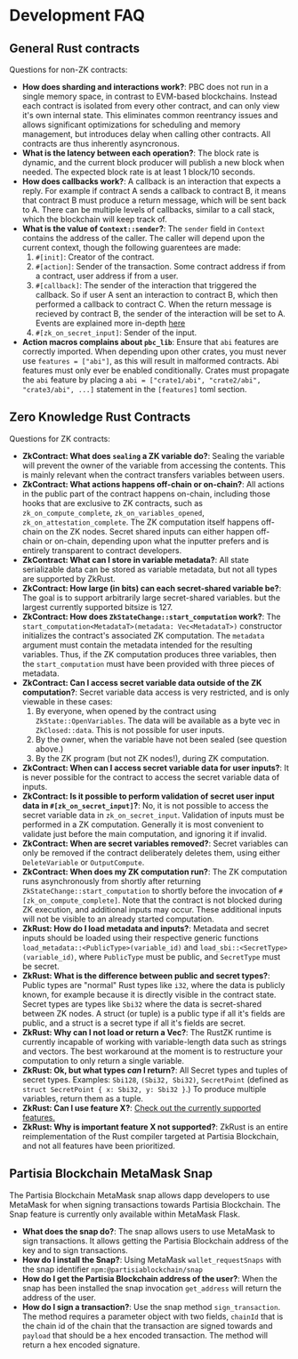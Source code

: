 
# Development FAQ

## General Rust contracts

Questions for non-ZK contracts:

- **How does sharding and interactions work?**: PBC does not run in a single memory space, in contrast to EVM-based blockchains. Instead each contract is isolated from every other contract, and can only view it's own internal state. This eliminates common reentrancy issues and allows significant optimizations for scheduling and memory management, but introduces delay when calling other contracts. All contracts are thus inherently asyncronous.
- **What is the latency between each operation?**: The block rate is dynamic, and the current block producer will publish a new block when needed. The expected block rate is at least 1 block/10 seconds.
- **How does callbacks work?**: A callback is an interaction that expects a reply. For example if contract A sends a callback to contract B, it means that contract B must produce a return message, which will be sent back to A. There can be multiple levels of callbacks, similar to a call stack, which the blockchain will keep track of.
- **What is the value of `Context::sender`?**: The `sender` field in `Context` contains the address of the caller. The caller will depend upon the current context, though the following guarentees are made:
    1. `#[init]`: Creator of the contract.
    2. `#[action]`: Sender of the transaction. Some contract address if from
       a contract, user address if from a user.
    3. `#[callback]`: The sender of the interaction that triggered the callback. So if user A sent an interaction to contract B, which then performed a callback to contract C. When the return message is recieved by contract B, the sender of the interaction will be set to A. Events are explained more in-depth [here](../smart-contracts/programmers-guide-to-smart-contracts.md#events)
    4. `#[zk_on_secret_input]`: Sender of the input.
- **Action macros complains about `pbc_lib`**: Ensure that `abi` features are correctly imported. When depending upon other crates, you must never use `features = ["abi"]`, as this will result in malformed contracts.  Abi features must only ever be enabled conditionally.  Crates must propagate the `abi` feature by placing a `abi = ["crate1/abi", "crate2/abi", "crate3/abi", ...]` statement in the `[features]` toml section.

## Zero Knowledge Rust Contracts

Questions for ZK contracts:

- **ZkContract: What does `sealing` a ZK variable do?**: Sealing the variable will prevent the owner of the variable from accessing the contents. This is mainly relevant when the contract transfers variables between users.
- **ZkContract: What actions happens off-chain or on-chain?**: All actions in the public part of the contract happens on-chain, including those hooks that are exclusive to ZK contracts, such as `zk_on_compute_complete`, `zk_on_variables_opened`, `zk_on_attestation_complete`. The ZK computation itself happens off-chain on the ZK nodes. Secret shared inputs can either happen off-chain or on-chain, depending upon what the inputter prefers and is entirely transparent to contract developers.
- **ZkContract: What can I store in variable metadata?**: All state serializable data can be stored as variable metadata, but not all types are supported by ZkRust.
- **ZkContract: How large (in bits) can each secret-shared variable be?**: The goal is to support arbitrarily large secret-shared variables. but the largest currently supported bitsize is 127.
- **ZkContract: How does `ZkStateChange::start_computation` work?**: The `start_computation<MetadataT>(metadata: Vec<MetadataT>)` constructor initializes the contract's associated ZK computation. The `metadata` argument must contain the metadata intended for the resulting variables. Thus, if the ZK computation produces three variables, then the `start_computation` must have been provided with three pieces of metadata.
- **ZkContract: Can I access secret variable data outside of the ZK computation?**: Secret variable data access is very restricted, and is only viewable in these cases:
    1. By everyone, when opened by the contract using `ZkState::OpenVariables`. The data will be available as a byte vec in `ZkClosed::data`. This is not possible for user inputs.
    2. By the owner, when the variable have not been sealed (see question above.)
    3. By the ZK program (but not ZK nodes!), during ZK computation.
- **ZkContract: When can I access secret variable data for user inputs?**: It is never possible for the contract to access the secret variable data of inputs.
- **ZkContract: Is it possible to perform validation of secret user input data in `#[zk_on_secret_input]`?**: No, it is not possible to access the secret variable data in `zk_on_secret_input`. Validation of inputs must be performed in a ZK computation. Generally it is most convenient to validate just before the main computation, and ignoring it if invalid.
- **ZkContract: When are secret variables removed?**: Secret variables can only be removed if the contract deliberately deletes them, using either `DeleteVariable` or `OutputCompute`.
- **ZkContract: When does my ZK computation run?**: The ZK computation runs asynchronously from shortly after returning `ZkStateChange::start_computation` to shortly before the invocation of `#[zk_on_compute_complete]`. Note that the contract is not blocked during ZK execution, and additional inputs may occur. These additional inputs will not be visible to an already started computation.
- **ZkRust: How do I load metadata and inputs?**: Metadata and secret inputs should be loaded using their respective generic functions `load_metadata::<PublicType>(variable_id)` and `load_sbi::<SecretType>(variable_id)`, where `PublicType` must be public, and `SecretType` must be secret.
- **ZkRust: What is the difference between public and secret types?**: Public types are "normal" Rust types like `i32`, where the data is publicly known, for example because it is directly visible in the contract state. Secret types are types like `Sbi32` where the data is secret-shared between ZK nodes. A struct (or tuple) is a public type if all it's fields are public, and a struct is a secret type if all it's fields are secret.
- **ZkRust: Why can I not load or return a Vec?**: The RustZK runtime is currently incapable of working with variable-length data such as strings and vectors. The best workaround at the moment is to restructure your computation to only return a single variable.
- **ZkRust: Ok, but what types _can_ I return?**: All Secret types and tuples of secret types. Examples: `Sbi128`, `(Sbi32, Sbi32)`, `SecretPoint` (defined as `struct SecretPoint { x: Sbi32, y: Sbi32 }`.) To produce multiple variables, return them as a tuple.
- **ZkRust: Can I use feature X?**: [Check out the currently supported features.](../smart-contracts/zk-language-features.md)
- **ZkRust: Why is important feature X not supported?**: ZkRust is an entire reimplementation of the Rust compiler targeted at Partisia Blockchain, and not all features have been prioritized.

## Partisia Blockchain MetaMask Snap

The Partisia Blockchain MetaMask snap allows dapp developers to use MetaMask for when signing transactions towards Partisia Blockchain. The Snap feature is currently only available within MetaMask Flask.  

- **What does the snap do?**: The snap allows users to use MetaMask to sign transactions. It allows getting the Partisia Blockchain address of the key and to sign transactions.
- **How do I install the Snap?**: Using MetaMask `wallet_requestSnaps` with the snap identifier `npm:@partisiablockchain/snap`
- **How do I get the Partisia Blockchain address of the user?**: When the snap has been installed the snap invocation `get_address` will return the address of the user. 
- **How do I sign a transaction?**: Use the snap method `sign_transaction`. The method requires a parameter object with two fields, `chainId` that is the chain id of the chain that the transaction are signed towards and `payload` that should be a hex encoded transaction. The method will return a hex encoded signature.

